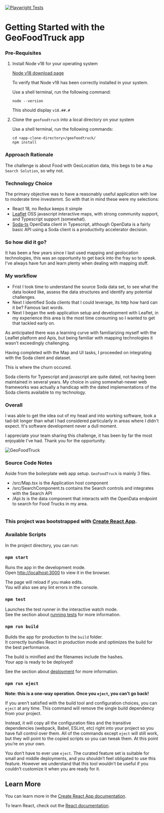 [![Playwright Tests](https://github.com/fredmerlo/geofoodtruck/actions/workflows/test.yml/badge.svg)](https://github.com/fredmerlo/geofoodtruck/actions/workflows/test.yml)
# Getting Started with the GeoFoodTruck app

### Pre-Requisites
1. Install Node v18 for your operating system

   [Node v18 download page](https://nodejs.org/download/release/v18.19.1/)

   To verify that Node v18 has been correctly installed in your system.

   Use a shell terminal, run the following command:

   ```
   node --version
   ```
   This should display `v18.##.#`

2. Clone the `geofoodtruck` into a local directory on your system
   
   Use a shell terminal, run the following commands:

   ```
   cd <app-clone-directory>/geofoodtruck/
   npm install
   ```
### Approach Rationale
The challenge is about Food with GeoLocation data, this begs to be a `Map Search Solution`, so why not.

### Technology Choice
The primary objective was to have a reasonably useful application with low to moderate time investemnt. So with that in mind these were my selections:

- React 18, no Redux keeps it simple
- [Leaflet](https://leafletjs.com/) OSS javascript interactive maps, with strong community support, and Typescript support (somewhat).
- [Soda-ts](https://github.com/data-depo/soda-ts) OpenData client in Typescript, although OpenData is a fairly basic API using a Soda client is a productivity accelerator decision.

### So how did it go?
It has been a few years since I last used mapping and geolocation technologies, this was an opportunity to get back into the fray so to speak. I've always have fun and learn plenty when dealing with mapping stuff.

### My workflow
- Frist I took time to understand the source Soda data set, to see what the data looked like, assess the data structures and identify any potential challenges.
- Next I identified Soda clients that I could leverage, its http how hard can it be? Famous last words.
- Next I began the web application setup and development with Leaflet, in my experience this area is the most time consuming so I wanted to get that tackled early on.

As anticipated there was a learning curve with familiarizing myself with the Leaflet platform and Apis, but being familiar with mapping technologies it wasn't exceedingly challenging.

Having completed with the Map and UI tasks, I proceeded on integrating with the Soda client and dataset.

This is where the churn occured.

Soda clients for Typescript and javascript are quite dated, not having been maintained in several years. My choice in using somewhat-newer web frameworks was actually a handicap with the dated implementations of the Soda clients available to my technology.

### Overall
I was able to get the idea out of my head and into working software, took a tad-bit longer than what I had considered particularly in areas where I didn't expect. It's software development never a dull moment.

I appreciate your team sharing this challenge, it has been by far the most enjoyable I've had. Thank you for the opportunity.

![GeoFoodTruck](https://raw.githubusercontent.com/fredmerlo/geofoodtruck/main/geofoodtruck.gif)


### Source Code Notes
Aside from the boilerplate web app setup. `GeoFoodTruck` is mainly 3 files.
- /src/Map.tsx is the Application host component
- /src/SearchComponent.ts contains the Search controls and integrates with the Search API
- /Api.ts is the data component that interacts with the OpenData endpoint to search for Food Trucks in my area.
#
### This project was bootstrapped with [Create React App](https://github.com/facebook/create-react-app).


### Available Scripts

In the project directory, you can run:

### `npm start`

Runs the app in the development mode.\
Open [http://localhost:3000](http://localhost:3000) to view it in the browser.

The page will reload if you make edits.\
You will also see any lint errors in the console.

### `npm test`

Launches the test runner in the interactive watch mode.\
See the section about [running tests](https://facebook.github.io/create-react-app/docs/running-tests) for more information.

### `npm run build`

Builds the app for production to the `build` folder.\
It correctly bundles React in production mode and optimizes the build for the best performance.

The build is minified and the filenames include the hashes.\
Your app is ready to be deployed!

See the section about [deployment](https://facebook.github.io/create-react-app/docs/deployment) for more information.

### `npm run eject`

**Note: this is a one-way operation. Once you `eject`, you can’t go back!**

If you aren’t satisfied with the build tool and configuration choices, you can `eject` at any time. This command will remove the single build dependency from your project.

Instead, it will copy all the configuration files and the transitive dependencies (webpack, Babel, ESLint, etc) right into your project so you have full control over them. All of the commands except `eject` will still work, but they will point to the copied scripts so you can tweak them. At this point you’re on your own.

You don’t have to ever use `eject`. The curated feature set is suitable for small and middle deployments, and you shouldn’t feel obligated to use this feature. However we understand that this tool wouldn’t be useful if you couldn’t customize it when you are ready for it.

## Learn More

You can learn more in the [Create React App documentation](https://facebook.github.io/create-react-app/docs/getting-started).

To learn React, check out the [React documentation](https://reactjs.org/).
